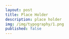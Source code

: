 ```yaml
---
layout: post
title: Place Holder
description: place holder
img: /img/typography/1.png
published: false
---
```


<div class="img_row">
	<img class="col two" src="{{ site.baseurl }}/img/typography/1.png" alt="" title="example image"/>
	<img class="col one" src="{{ site.baseurl }}/img/typography/2.png" alt="" title="example image"/>
</div>